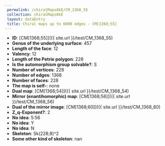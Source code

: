 ```yaml
--- 
 permalink: /chiralMaps6kE/CM_1368_55 
 collection: chiralMaps6kE
 layout: dataEntry
 title: Chiral maps up to 6000 edges - CM[1368;55]
---
```


- **ID**: [CM[1368;55]]({{ site.url }}/test/CM_1368_55)
- **Genus of the underlying surface**: 457
- **Length of the face**: 12
- **Valency**: 12
- **Length of the Petrie polygon**: 228
- **Is the automorphism group solvable?**: S
- **Number of vertices**: 228
- **Number of edges**: 1368
- **Number of faces**: 228
- **The map is self-**: none
- **Dual map**: [CM[1368;54]]({{ site.url }}/test/CM_1368_54)
- **Mirror (enantihomorphic) map**: [CM[1368;56]]({{ site.url }}/test/CM_1368_56)
- **Dual of the mirror image**: [CM[1368;60]]({{ site.url }}/test/CM_1368_60)
- **Z_q-Exponent?**: 2
- **No idea**:  5:56
- **No idea**: Y
- **No idea**: N
- **Skeleton**: Sk(228;8)^2
- **Some other kind of skeleton**: nan
